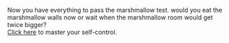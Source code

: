 Now you have everything to pass the marshmallow test. would you eat the marshmallow walls now 
or wait when the marshmallow room would get twice bigger?  
[Click here](http://www.amazon.com/The-Marshmallow-Test-Mastering-Self-Control/dp/0316230871) 
to master your self-control.

